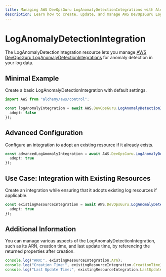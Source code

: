 ```yaml
---
title: Managing AWS DevOpsGuru LogAnomalyDetectionIntegrations with Alchemy
description: Learn how to create, update, and manage AWS DevOpsGuru LogAnomalyDetectionIntegrations using Alchemy Cloud Control.
---
```


# LogAnomalyDetectionIntegration

The LogAnomalyDetectionIntegration resource lets you manage [AWS DevOpsGuru LogAnomalyDetectionIntegrations](https://docs.aws.amazon.com/devopsguru/latest/userguide/) for anomaly detection in your log data.

## Minimal Example

Create a basic LogAnomalyDetectionIntegration with default settings.

```ts
import AWS from "alchemy/aws/control";

const logAnomalyIntegration = await AWS.DevOpsGuru.LogAnomalyDetectionIntegration("basicIntegration", {
  adopt: false
});
```

## Advanced Configuration

Configure an integration to adopt an existing resource if it already exists.

```ts
const advancedLogAnomalyIntegration = await AWS.DevOpsGuru.LogAnomalyDetectionIntegration("advancedIntegration", {
  adopt: true
});
```

## Use Case: Integration with Existing Resources

Create an integration while ensuring that it adopts existing log resources if applicable.

```ts
const existingResourceIntegration = await AWS.DevOpsGuru.LogAnomalyDetectionIntegration("existingResourceIntegration", {
  adopt: true
});
```

## Additional Information

You can manage various aspects of the LogAnomalyDetectionIntegration, such as its ARN, creation time, and last update time, by referencing the returned properties after creation. 

```ts
console.log("ARN:", existingResourceIntegration.Arn);
console.log("Creation Time:", existingResourceIntegration.CreationTime);
console.log("Last Update Time:", existingResourceIntegration.LastUpdateTime);
```